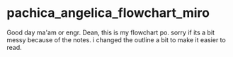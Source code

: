 # pachica_angelica_flowchart_miro

Good day ma'am or engr. Dean, this is my flowchart po. sorry if its a bit messy because of the notes. i changed the outline a bit to make it easier to read.